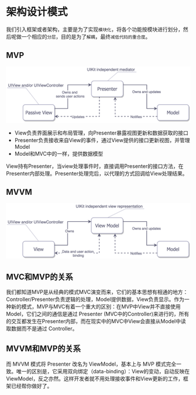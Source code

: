 # 架构设计模式

我们引入框架或者架构，主要是为了实现`模块化`，将各个功能按模块进行划分，然后呢做一个相应的`分层`，目的是为了`解耦`，最终`减低代码的重合度`。

## MVP

![mvp](images/1.png)

- View负责界面展示和布局管理，向Presenter暴露视图更新和数据获取的接口
- Presenter负责接收来自View的事件，通过View提供的接口更新视图，并管理Model
- Model和MVC中的一样，提供数据模型

View持有Presenter，当view处理事件时，直接调用Presenter的接口方法，在Presenter内部处理。Presenter处理完后，以代理的方式回调给View处理结果。

## MVVM

![mvvm](images/2.png)

## MVC和MVP的关系

我们都知道MVP是从经典的模式MVC演变而来，它们的基本思想有相通的地方：Controller/Presenter负责逻辑的处理，Model提供数据，View负责显示。作为一种新的模式，MVP与MVC有着一个重大的区别：在MVP中View并不直接使用Model，它们之间的通信是通过 Presenter (MVC中的Controller)来进行的，所有的交互都发生在Presenter内部，而在现实中的MVC中View会直接从Model中读取数据而不是通过 Controller。

## MVVM和MVP的关系

而 MVVM 模式将 Presenter 改名为 ViewModel，基本上与 MVP 模式完全一致。唯一的区别是，它采用双向绑定（data-binding）：View的变动，自动反映在 ViewModel，反之亦然。这样开发者就不用处理接收事件和View更新的工作，框架已经帮你做好了。
